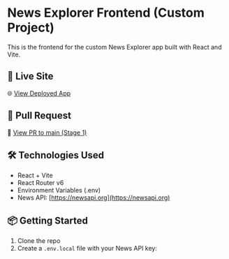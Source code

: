 # News Explorer Frontend (Custom Project)

This is the frontend for the custom News Explorer app built with React and Vite.

## 🚀 Live Site

🌐 [View Deployed App](https://your-netlify-or-gh-pages-link.com)

## 🔀 Pull Request

🔗 [View PR to main (Stage 1)](https://github.com/your-username/your-repo/pull/123)

## 🛠️ Technologies Used

- React + Vite
- React Router v6
- Environment Variables (.env)
- News API: [https://newsapi.org](https://newsapi.org)

## 📦 Getting Started

1. Clone the repo
2. Create a `.env.local` file with your News API key:
